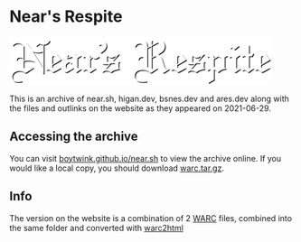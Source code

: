 # Near's Respite

![Near's Respite](/archive/near.sh/images/logo.png)

This is an archive of near.sh, higan.dev, bsnes.dev and ares.dev along with the files and outlinks on the website as they appeared on 2021-06-29.

## Accessing the archive

You can visit [boytwink.github.io/near.sh](https://boytwink.github.io/near.sh) to view the archive online. If you would like a local copy, you should download [warc.tar.gz](warc.tar.gz).

## Info

The version on the website is a combination of 2 [WARC](http://fileformats.archiveteam.org/wiki/WARC) files, combined into the same folder and converted with [warc2html](https://github.com/iipc/warc2html)
